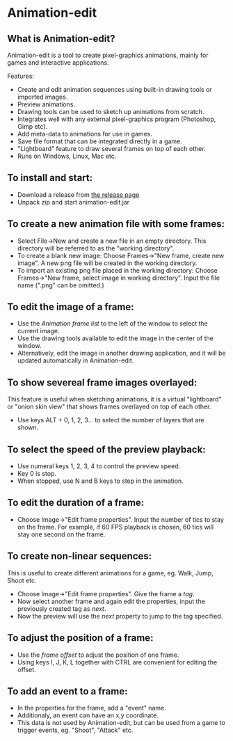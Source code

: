 Animation-edit
==============

What is Animation-edit?
-----------------------
Animation-edit is a tool to create pixel-graphics animations, mainly for games and interactive applications.

Features:
* Create and edit animation sequences using built-in drawing tools or imported images.
* Preview animations.
* Drawing tools can be used to sketch up animations from scratch.
* Integrates well with any external pixel-graphics program (Photoshop, Gimp etc).
* Add meta-data to animations for use in games.
* Save file format that can be integrated directly in a game.
* "Lightboard" feature to draw several frames on top of each other.
* Runs on Windows, Linux, Mac etc.

To install and start:
---------------------
* Download a release from [the release page](https://github.com/jonath0000/animation-edit/releases)
* Unpack zip and start animation-edit.jar

To create a new animation file with some frames:
------------------------------------------------
* Select File->New and create a new file in an empty directory. This directory will be referred to as the "working directory".
* To create a blank new image: Choose Frames->"New frame, create new image". A new png file will be created in the working directory.
* To import an existing png file placed in the working directory: Choose Frames->"New frame, select image in working directory". Input the file name (".png" can be omitted.)

To edit the image of a frame:
-----------------------------
* Use the *Animation frame list* to the left of the window to select the current image.
* Use the drawing tools available to edit the image in the center of the window.
* Alternatively, edit the image in another drawing application, and it will be updated automatically in Animation-edit.

To show severeal frame images overlayed:
----------------------------------------
This feature is useful when sketching animations, it is a virtual "lightboard" or "onion skin view" that shows frames overlayed on top of each other.
* Use keys ALT + 0, 1, 2, 3... to select the number of layers that are shown.

To select the speed of the preview playback:
--------------------------------------------
* Use numeral keys 1, 2, 3, 4 to control the preview speed.
* Key 0 is stop.
* When stopped, use N and B keys to step in the animation.

To edit the duration of a frame:
--------------------------------
* Choose Image->"Edit frame properties". Input the number of tics to stay on the frame. For example, if 60 FPS playback is chosen, 60 tics will stay one second on the frame.

To create non-linear sequences:
-------------------------------
This is useful to create different animations for a game, eg. Walk, Jump, Shoot etc.
* Choose Image->"Edit frame properties". Give the frame a *tag*.
* Now select another frame and again edit the properties, input the previously created tag as *next*.
* Now the preview will use the *next* property to jump to the tag specified.

To adjust the position of a frame:
----------------------------------
* Use the *frame offset* to adjust the position of one frame. 
* Using keys I, J, K, L together with CTRL are convenient for editing the offset. 

To add an event to a frame:
---------------------------
* In the properties for the frame, add a "event" name.
* Additionaly, an event can have an x,y coordinate.
* This data is not used by Animation-edit, but can be used from a game to trigger events, eg. "Shoot", "Attack" etc.

